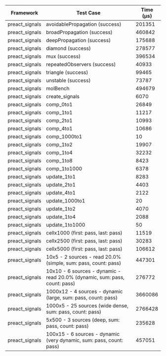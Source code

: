 | Framework | Test Case | Time (μs) |
| --- | --- | --- |
| preact_signals | avoidablePropagation (success) | 201351 |
| preact_signals | broadPropagation (success) | 460842 |
| preact_signals | deepPropagation (success) | 175688 |
| preact_signals | diamond (success) | 278577 |
| preact_signals | mux (success) | 396534 |
| preact_signals | repeatedObservers (success) | 40933 |
| preact_signals | triangle (success) | 99465 |
| preact_signals | unstable (success) | 73787 |
| preact_signals | molBench | 494679 |
| preact_signals | create_signals | 6070 |
| preact_signals | comp_0to1 | 26849 |
| preact_signals | comp_1to1 | 11217 |
| preact_signals | comp_2to1 | 10993 |
| preact_signals | comp_4to1 | 10686 |
| preact_signals | comp_1000to1 | 10 |
| preact_signals | comp_1to2 | 19907 |
| preact_signals | comp_1to4 | 32232 |
| preact_signals | comp_1to8 | 8423 |
| preact_signals | comp_1to1000 | 6378 |
| preact_signals | update_1to1 | 8283 |
| preact_signals | update_2to1 | 4403 |
| preact_signals | update_4to1 | 2122 |
| preact_signals | update_1000to1 | 20 |
| preact_signals | update_1to2 | 4070 |
| preact_signals | update_1to4 | 2088 |
| preact_signals | update_1to1000 | 50 |
| preact_signals | cellx1000 (first: pass, last: pass) | 11519 |
| preact_signals | cellx2500 (first: pass, last: pass) | 30283 |
| preact_signals | cellx5000 (first: pass, last: pass) | 106612 |
| preact_signals | 10x5 - 2 sources - read 20.0% (simple, sum: pass, count: pass) | 447301 |
| preact_signals | 10x10 - 6 sources - dynamic - read 20.0% (dynamic, sum: pass, count: pass) | 276772 |
| preact_signals | 1000x12 - 4 sources - dynamic (large, sum: pass, count: pass) | 3660086 |
| preact_signals | 1000x5 - 25 sources (wide dense, sum: pass, count: pass) | 2766428 |
| preact_signals | 5x500 - 3 sources (deep, sum: pass, count: pass) | 235628 |
| preact_signals | 100x15 - 6 sources - dynamic (very dynamic, sum: pass, count: pass) | 457051 |
